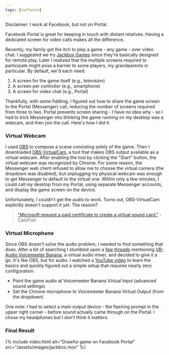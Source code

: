 ```yaml
---
tags: [software]
---
```

Disclaimer: I work at Facebook, but not on Portal.

Facebook Portal is great for keeping in touch with distant relatives.
Having a dedicated screen for video calls makes all the difference.

Recently, my family got the itch to play a game - any game - over video chat. I
suggested we try [Jackbox Games](https://www.jackboxgames.com/) since they're
basically designed for remote play. Later I realized that the multiple
screens required to participate might pose a barrier to some players, my
grandparents in particular. By default, we'd each need:

1. A screen for the game itself (e.g., television)
1. A screen per controller (e.g., smartphone)
1. A screen for video chat (e.g., Portal)

Thankfully, with some fiddling, I figured out how to share the game screen to
the Portal (Messenger) call, reducing the number of screens required from three
to two. Portal prevents screen sharing - I have no idea why - so I had
to trick Messenger into thinking the game running on my desktop was a webcam,
and then join the call. Here's how I did it:

### Virtual Webcam

I used [OBS](https://obsproject.com/) to compose a scene
consisting solely of the game. Then I downloaded
[OBS-VirtualCam](https://github.com/CatxFish/obs-virtual-cam), a tool that makes
OBS output available as a virtual webcam. After enabling the tool by clicking
the "Start" button, the virtual webcam was recognized by Chrome. For some
reason, the Messenger web client refused to allow me to choose the virtual
camera (the dropdown was disabled), but unplugging my physical webcam was enough
to get Messenger to default to the virtual one. Within only a few minutes, I
could call my desktop from my Portal, using separate Messenger accounts, and
display the game screen on the device.

Unfortunately, I couldn't get the audio
to work. Turns out, OBS-VirtualCam explicitly doesn't support it yet. The
reason?
> ["Microsoft request a paid
certificate to create a virtual sound
card."](https://github.com/CatxFish/obs-virtual-cam/issues/38) -CatxFish

### Virtual Microphone

Since OBS doesn't solve the audio problem, I needed to find something that
does. After a bit of searching I stumbled upon a
[few](https://obsproject.com/forum/threads/obs-as-an-audio-input-virtualcam-but-for-audio.116802/)
[threads](https://obsproject.com/forum/threads/desktop-audio-from-virtual-cam.83763/)
mentioning [VB-Audio Voicemeeter Banana](https://www.vb-audio.com/Voicemeeter/banana.htm),
a virtual audio mixer, and decided to give it a go. It's like OBS, but for
audio. I watched a [YouTube video](https://www.youtube.com/watch?v=8c1LPeyVjdE)
to learn the basics and quickly figured out a simple setup that requires nearly
zero configuration:
- Point the game audio at Voicemeeter Banana Virtual Input (advanced
  sound settings)
- Set the Chrome microphone to Voicemeeter Banana Virtual Output (from the
  dropdown)

One note: I had to select a main output device - the flashing prompt in the
upper right corner - before sound actually came through on the Portal. I
chose my headphones but I don't think it matters.

### Final Result

{% include video.html
  alt="Drawful game on Facebook Portal"
  src="/assets/images/jackbox.mov"
%}
